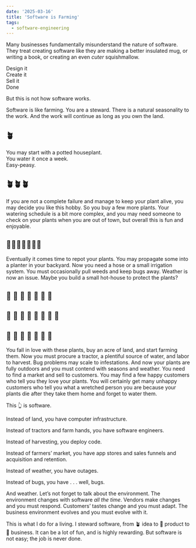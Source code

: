 ```yaml
---
date: '2025-03-16'
title: 'Software is Farming'
tags: 
  - software-engineering
---
```


Many businesses fundamentally misunderstand the nature of software. They treat creating software like they are making a better insulated mug, or writing a book, or creating an even *cuter* squishmallow. 

Design it  
Create it  
Sell it  
Done  

But this is not how software works.

Software is like farming. You are a steward. There is a natural seasonality to the work. And the work will continue as long as you own the land. 

## 🪴

You may start with a potted houseplant.  
You water it once a week.  
Easy-peasy.

## 🪴🪴🪴

If you are not a complete failure and manage to keep your plant alive, you may decide you like this hobby. So you buy a few more plants. Your watering schedule is a bit more complex, and you may need someone to check on your plants when you are out of town, but overall this is fun and enjoyable.

## 🌱🌱🌱🌿🌿🌿🐛

Eventually it comes time to repot your plants. You may propagate some into a planter in your backyard. Now you need a hose or a small irrigation system. You must occasionally pull weeds and keep bugs away. Weather is now an issue. Maybe you build a small hot-house to protect the plants?

## 🌾 🌾 🐛 🌾 🌾 🌾 🌾

## 🌾 🌾 🌾 🌾 🌾 🌾 🌾 🚜

## 🌾 🌾 🐛 🌾 🐛 🐛 🌾

You fall in love with these plants, buy an acre of land, and start farming them. Now you must procure a tractor, a plentiful source of water, and labor to harvest. Bug problems may scale to infestations. And now your plants are fully outdoors and you must contend with seasons and weather. You need to find a market and sell to customers. You may find a few happy customers who tell you they love your plants. You will certainly get many unhappy customers who tell you what a wretched person you are because your plants die after they take them home and forget to water them. 

This 👆 is software. 

Instead of land, you have computer infrastructure.

Instead of tractors and farm hands, you have software engineers.

Instead of harvesting, you deploy code.

Instead of farmers’ market, you have app stores and sales funnels and acquisition and retention.

Instead of weather, you have outages.

Instead of bugs, you have . . . well, bugs.

And weather. Let’s not forget to talk about the environment. The environment changes with software *all the time*. Vendors make changes and you must respond. Customers’ tastes change and you must adapt. The business environment evolves and you must evolve with it. 

This is what I do for a living. I steward software, from 🪴 idea to 🌿 product to 🌾 business. It can be a lot of fun, and is highly rewarding. But software is not easy; the job is never done.